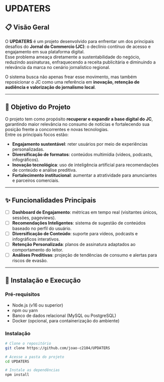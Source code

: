 # **UPDATERS**

## 📋 Visão Geral

O **UPDATERS** é um projeto desenvolvido para enfrentar um dos principais desafios do **Jornal do Commercio (JC)**: o declínio contínuo de acesso e engajamento em sua plataforma digital.  
Esse problema ameaça diretamente a sustentabilidade do negócio, reduzindo assinaturas, enfraquecendo a receita publicitária e diminuindo a relevância da marca no cenário jornalístico regional.  

O sistema busca não apenas frear esse movimento, mas também reposicionar o JC como uma referência em **inovação, retenção de audiência e valorização do jornalismo local**.  

---

## 🎯 Objetivo do Projeto

O projeto tem como propósito **recuperar e expandir a base digital do JC**, garantindo maior relevância no consumo de notícias e fortalecendo sua posição frente a concorrentes e novas tecnologias.  
Entre os principais focos estão:  
- **Engajamento sustentável**: reter usuários por meio de experiências personalizadas.  
- **Diversificação de formatos**: conteúdos multimídia (vídeos, podcasts, infográficos).  
- **Inovação tecnológica**: uso de inteligência artificial para recomendações de conteúdo e análise preditiva.  
- **Fortalecimento institucional**: aumentar a atratividade para anunciantes e parceiros comerciais.  

---

## ✨ Funcionalidades Principais

- [ ] **Dashboard de Engajamento**: métricas em tempo real (visitantes únicos, sessões, pageviews).  
- [ ] **Recomendações Inteligentes**: sistema de sugestão de conteúdos baseado no perfil do usuário.  
- [ ] **Diversificação de Conteúdo**: suporte para vídeos, podcasts e infográficos interativos.  
- [ ] **Retenção Personalizada**: planos de assinatura adaptados ao comportamento do leitor.  
- [ ] **Análises Preditivas**: projeção de tendências de consumo e alertas para riscos de evasão.  

---

## 🚀 Instalação e Execução

### Pré-requisitos

- Node.js (v16 ou superior)  
- npm ou yarn  
- Banco de dados relacional (MySQL ou PostgreSQL)  
- Docker (opcional, para containerização do ambiente)  

### Instalação

```bash
# Clone o repositório
git clone https://github.com/joao-c2104/UPDATERS

# Acesse a pasta do projeto
cd UPDATERS

# Instale as dependências
npm install
